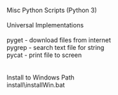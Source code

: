 Misc Python Scripts (Python 3)
<br>
<br>Universal Implementations
<br>
<br>pyget - download files from internet
<br>pygrep - search text file for string
<br>pycat - print file to screen
<br>
<br>
<br>Install to Windows Path
<br>install\installWin.bat 